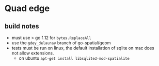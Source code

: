 # Quad edge

## build notes

* must use > go 1.12 for `bytes.ReplaceAll`
* use the `gdey_delaunay` branch of go-spatial/geom
* tests must be run on linux, the default installation of
  sqlite on mac does not allow extensions.
  * on ubuntu `apt-get install libsqlite3-mod-spatialite`



